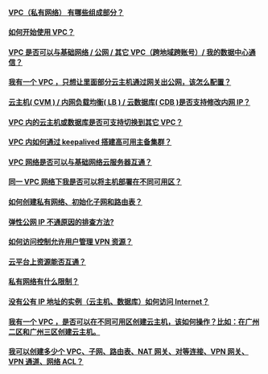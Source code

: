 ﻿ #### [VPC（私有网络） 有哪些组成部分？](hhhttp://tcecqpoc.fsphere.cnocument/product/215/12241)
 #### [如何开始使用 VPC？](/document/product/215/12246)
 #### [VPC 是否可以与基础网络 / 公网 / 其它 VPC（跨地域跨账号）/ 我的数据中心通信？](/document/product/215/12239)
 #### [我有一个 VPC ，只想让里面部分云主机通过网关出公网，该怎么配置？](/document/product/215/12251)
 #### [云主机( CVM ) / 内网负载均衡( LB ) / 云数据库( CDB )是否支持修改内网 IP？](/document/product/215/12242)
 #### [VPC 内的云主机或数据库是否可支持切换到其它 VPC？](/document/product/215/12238)
 #### [VPC 内如何通过 keepalived 搭建高可用主备集群？](/document/product/215/5850)
 #### [VPC 网络是否可以与基础网络云服务器互通？](/document/product/215/12240)
 #### [同一 VPC 网络下我是否可以将主机部署在不同可用区？](/document/product/215/12244)
 #### [如何创建私有网络、初始化子网和路由表？](/document/product/215/12245)
 #### [弹性公网 IP 不通原因的排查方法?](/document/product/215/12249)
 #### [如何访问控制允许用户管理 VPN 资源？](/document/product/215/12248)
 #### [云平台上资源能否互通？](/document/product/215/12255)
 #### [私有网络有什么限制？](/document/product/215/12254)
 #### [没有公有 IP 地址的实例（云主机、数据库）如何访问 Internet？](/document/product/215/12253) 
 #### [我有一个 VPC ，是否可以在不同可用区创建云主机，该如何操作？比如：在广州二区和广州三区创建云主机。](/document/product/215/12252)
 #### [我可以创建多少个 VPC、子网、路由表、NAT 网关、对等连接、VPN 网关、VPN 通道、网络 ACL？](/document/product/215/12250)
